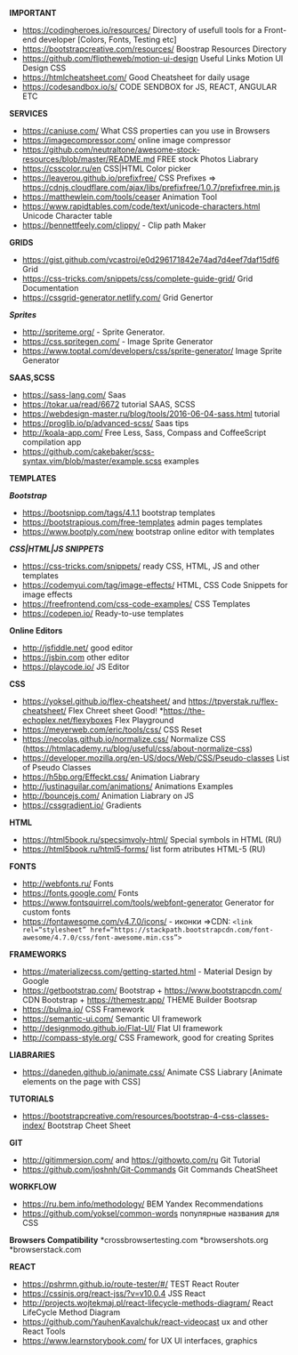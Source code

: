 **IMPORTANT**
* https://codingheroes.io/resources/ Directory of usefull tools for a Front-end developer [Colors, Fonts, Testing etc]
* https://bootstrapcreative.com/resources/ Boostrap Resources Directory
* https://github.com/fliptheweb/motion-ui-design Useful Links Motion UI Design CSS
* https://htmlcheatsheet.com/ Good Cheatsheet for daily usage
* https://codesandbox.io/s/ CODE SENDBOX for JS, REACT, ANGULAR ETC


**SERVICES**
* https://caniuse.com/  What CSS properties can you use in Browsers
* https://imagecompressor.com/ online image compressor 
* https://github.com/neutraltone/awesome-stock-resources/blob/master/README.md FREE stock Photos Liabrary
* https://csscolor.ru/en CSS|HTML Color picker
* https://leaverou.github.io/prefixfree/ CSS Prefixes => https://cdnjs.cloudflare.com/ajax/libs/prefixfree/1.0.7/prefixfree.min.js
* https://matthewlein.com/tools/ceaser Animation Tool
* https://www.rapidtables.com/code/text/unicode-characters.html Unicode Character table
* https://bennettfeely.com/clippy/ - Clip path Maker

**GRIDS**
* https://gist.github.com/vcastroi/e0d296171842e74ad7d4eef7daf15df6 Grid 
* https://css-tricks.com/snippets/css/complete-guide-grid/ Grid Documentation
* https://cssgrid-generator.netlify.com/ Grid Genertor

***Sprites***
* http://spriteme.org/ - Sprite Generator. 
* https://css.spritegen.com/ - Image Sprite Generator
* https://www.toptal.com/developers/css/sprite-generator/ Image Sprite Generator

**SAAS,SCSS**
* https://sass-lang.com/ Saas 
* https://tokar.ua/read/6672 tutorial SAAS, SCSS
* https://webdesign-master.ru/blog/tools/2016-06-04-sass.html tutorial
* https://proglib.io/p/advanced-scss/ Saas tips
* http://koala-app.com/ Free  Less, Sass, Compass and CoffeeScript compilation app
* https://github.com/cakebaker/scss-syntax.vim/blob/master/example.scss examples


**TEMPLATES**

***Bootstrap***
* https://bootsnipp.com/tags/4.1.1 bootstrap templates
* https://bootstrapious.com/free-templates admin pages templates
* https://www.bootply.com/new bootstrap online editor with templates

***CSS|HTML|JS SNIPPETS***
* https://css-tricks.com/snippets/ ready CSS, HTML, JS and other templates
* https://codemyui.com/tag/image-effects/   HTML, CSS Code Snippets for image effects
* https://freefrontend.com/css-code-examples/ CSS Templates
* https://codepen.io/ Ready-to-use templates

**Online Editors**
* http://jsfiddle.net/  good editor
* https://jsbin.com  other editor
* https://playcode.io/ JS Editor


**CSS**
* https://yoksel.github.io/flex-cheatsheet/ and https://tpverstak.ru/flex-cheatsheet/ Flex Chreet sheet Good!
*https://the-echoplex.net/flexyboxes Flex Playground
* https://meyerweb.com/eric/tools/css/ CSS Reset 
* https://necolas.github.io/normalize.css/ Normalize CSS (https://htmlacademy.ru/blog/useful/css/about-normalize-css)
* https://developer.mozilla.org/en-US/docs/Web/CSS/Pseudo-classes List of Pseudo Classes
* https://h5bp.org/Effeckt.css/ Animation Liabrary
* http://justinaguilar.com/animations/ Animations Examples
* http://bouncejs.com/ Animation Liabrary on JS
* https://cssgradient.io/ Gradients

**HTML**
* https://html5book.ru/specsimvoly-html/ Special symbols in HTML (RU)
* https://html5book.ru/html5-forms/ list form atributes HTML-5 (RU)

**FONTS**
* http://webfonts.ru/ Fonts
* https://fonts.google.com/ Fonts
* https://www.fontsquirrel.com/tools/webfont-generator Generator for custom fonts
* https://fontawesome.com/v4.7.0/icons/ - иконки
=>CDN: ```<link rel=“stylesheet” href=“https://stackpath.bootstrapcdn.com/font-awesome/4.7.0/css/font-awesome.min.css”>```

**FRAMEWORKS**
* https://materializecss.com/getting-started.html -  Material Design by Google
* https://getbootstrap.com/ Bootstrap + https://www.bootstrapcdn.com/ CDN Bootstrap + https://themestr.app/ THEME Builder Bootsrap
* https://bulma.io/ CSS Framework
* https://semantic-ui.com/ Semantic UI framework
* http://designmodo.github.io/Flat-UI/ Flat UI framework
* http://compass-style.org/ CSS Framework, good for creating Sprites

**LIABRARIES**
* https://daneden.github.io/animate.css/ Animate CSS Liabrary [Animate elements on the page with CSS]

**TUTORIALS**
* https://bootstrapcreative.com/resources/bootstrap-4-css-classes-index/ Bootstrap Cheet Sheet


**GIT**
* http://gitimmersion.com/ and https://githowto.com/ru Git Tutorial
* https://github.com/joshnh/Git-Commands Git Commands CheatSheet

**WORKFLOW**
* https://ru.bem.info/methodology/ BEM Yandex Recommendations
* https://github.com/yoksel/common-words популярные названия для СSS


**Browsers Compatibility**
*crossbrowsertesting.com 
*browsershots.org 
*browserstack.com

**REACT**
* https://pshrmn.github.io/route-tester/#/ TEST React Router
* https://cssinjs.org/react-jss/?v=v10.0.4 JSS React
* http://projects.wojtekmaj.pl/react-lifecycle-methods-diagram/ React LifeCycle Method Diagram
* https://github.com/YauhenKavalchuk/react-videocast ux and other React Tools
* https://www.learnstorybook.com/ for UX UI interfaces, graphics

